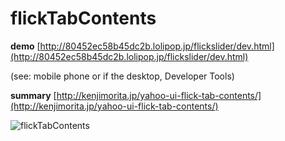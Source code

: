 # flickTabContents

**demo**
[http://80452ec58b45dc2b.lolipop.jp/flickslider/dev.html](http://80452ec58b45dc2b.lolipop.jp/flickslider/dev.html)

(see: mobile phone or if the desktop, Developer Tools)

**summary**
[http://kenjimorita.jp/yahoo-ui-flick-tab-contents/](http://kenjimorita.jp/yahoo-ui-flick-tab-contents/)

![flickTabContents](http://kenjimorita.jp/wp-content/uploads/2016/07/shouhizeijavascript3.gif "flickTabContents")


